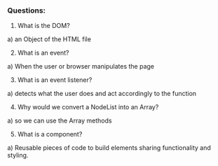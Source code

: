 ### Questions:
1. What is the DOM?

a) an Object of the HTML file

2. What is an event?

a) When the user or browser manipulates the page

3. What is an event listener?

a) detects what the user does and act accordingly to the function

4. Why would we convert a NodeList into an Array?

a) so we can use the Array methods

5. What is a component? 

a) Reusable pieces of code to build elements sharing functionality and styling.
